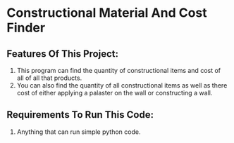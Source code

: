 # Constructional Material And Cost Finder

## Features Of This Project:

1. This program can find the quantity of constructional items and cost of all of all that products.
2. You can also find the quantity of all constructional items as well as there cost of either applying a palaster on the wall or constructing a wall.

## Requirements To Run This Code:

1. Anything that can run simple python code.
